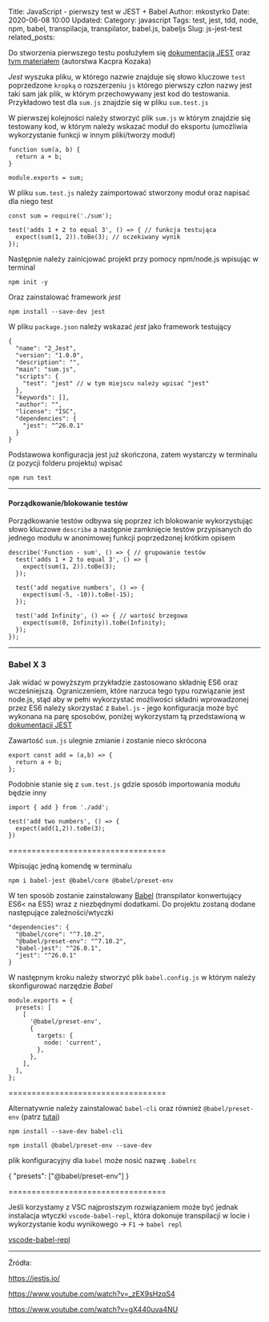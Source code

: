 Title: JavaScript - pierwszy test w JEST + Babel
Author: mkostyrko
Date: 2020-06-08 10:00
Updated:
Category: javascript
Tags: test, jest, tdd, node, npm, babel, transpilacja, transpilator, babel.js, babeljs
Slug: js-jest-test
related_posts:

Do stworzenia pierwszego testu posłużyłem się [dokumentacją JEST](https://jestjs.io/docs/en/getting-started#generate-a-basic-configuration-file) oraz [tym materiałem](https://www.youtube.com/watch?v=_zEX9sHzqS4) (autorstwa Kacpra Kozaka)

_Jest_ wyszuka pliku, w którego nazwie znajduje się słowo kluczowe `test` poprzedzone `kropką` o rozszerzeniu `js` którego pierwszy człon nazwy jest taki sam jak plik, w którym przechowywany jest kod do testowania. Przykładowo test dla `sum.js` znajdzie się w pliku `sum.test.js`

W pierwszej kolejności należy stworzyć plik `sum.js` w którym znajdzie się testowany kod, w którym należy wskazać moduł do eksportu (umożliwia wykorzystanie funkcji w innym pliki/tworzy moduł)

    function sum(a, b) {
      return a + b;
    }

    module.exports = sum;

W pliku `sum.test.js` należy zaimportować stworzony moduł oraz napisać dla niego test

    const sum = require('./sum');

    test('adds 1 + 2 to equal 3', () => { // funkcja testująca
      expect(sum(1, 2)).toBe(3); // oczekiwany wynik
    });

Następnie należy zainicjować projekt przy pomocy npm/node.js wpisując w terminal

    npm init -y

Oraz zainstalować framework *jest*

    npm install --save-dev jest

W pliku `package.json` należy wskazać *jest* jako framework testujący

    {
      "name": "2_Jest",
      "version": "1.0.0",
      "description": "",
      "main": "sum.js",
      "scripts": {
        "test": "jest" // w tym miejscu należy wpisać "jest"
      },
      "keywords": [],
      "author": "",
      "license": "ISC",
      "dependencies": {
        "jest": "^26.0.1"
      }
    }

Podstawowa konfiguracja jest już skończona, zatem wystarczy w terminalu (z pozycji folderu projektu) wpisać

    npm run test

---

#### Porządkowanie/blokowanie testów

Porządkowanie testów odbywa się poprzez ich blokowanie wykorzystując słowo kluczowe `describe` a następnie zamknięcie testów przypisanych do jednego modułu w anonimowej funkcji poprzedzonej krótkim opisem

    describe('Function - sum', () => { // grupowanie testów
      test('adds 1 + 2 to equal 3', () => {
        expect(sum(1, 2)).toBe(3);
      });

      test('add negative numbers', () => {
        expect(sum(-5, -10)).toBe(-15);
      });

      test('add Infinity', () => { // wartość brzegowa
        expect(sum(0, Infinity)).toBe(Infinity);
      });
    });

---

### Babel X 3

Jak widać w powyższym przykładzie zastosowano składnię ES6 oraz wcześniejszą. Ograniczeniem, które narzuca tego typu rozwiązanie jest node.js, stąd aby w pełni wykorzystać możliwości składni wprowadzonej przez ES6 należy skorzystać z `Babel.js` - jego konfiguracja może być wykonana na parę sposobów, poniżej wykorzystam tą przedstawioną w [dokumentacji JEST](https://jestjs.io/docs/en/getting-started#generate-a-basic-configuration-file)

Zawartość `sum.js` ulegnie zmianie i zostanie nieco skrócona

    export const add = (a,b) => {
      return a + b;
    };

Podobnie stanie się z `sum.test.js` gdzie sposób importowania modułu będzie inny

    import { add } from './add';

    test('add two numbers', () => {
      expect(add(1,2)).toBe(3);
    })

==================================

Wpisując jedną komendę w terminalu

    npm i babel-jest @babel/core @babel/preset-env


W ten sposób zostanie zainstalowany [Babel](https://pl.wikipedia.org/wiki/Babel_(transpilator)) (transpilator konwertujący ES6< na ES5) wraz z niezbędnymi dodatkami. Do projektu zostaną dodane następujące zależności/wtyczki

    "dependencies": {
      "@babel/core": "^7.10.2",
      "@babel/preset-env": "^7.10.2",
      "babel-jest": "^26.0.1",
      "jest": "^26.0.1"
    }

W następnym kroku należy stworzyć plik `babel.config.js` w którym należy skonfigurować narzędzie *Babel*

    module.exports = {
      presets: [
        [
          '@babel/preset-env',
          {
            targets: {
              node: 'current',
            },
          },
        ],
      ],
    };

==================================

Alternatywnie należy zainstalować `babel-cli` oraz również `@babel/preset-env` (patrz [tutaj](https://babeljs.io/setup#installation))

    npm install --save-dev babel-cli

    npm install @babel/preset-env --save-dev

plik konfiguracyjny dla `babel` może nosić nazwę `.babelrc`

  {
    "presets": ["@babel/preset-env"]
  }

==================================

Jeśli korzystamy z VSC najprostszym rozwiązaniem może być jednak instalacja wtyczki `vscode-babel-repl`, która dokonuje transpilacji w locie i wykorzystanie kodu wynikowego -> `F1` -> `babel repl`

  [vscode-babel-repl](https://raw.githubusercontent.com/t-sauer/vscode-babel-repl/master/babel.gif)


---

Źródła:

https://jestjs.io/

https://www.youtube.com/watch?v=_zEX9sHzqS4

https://www.youtube.com/watch?v=gX440uva4NU
